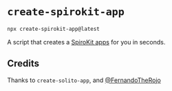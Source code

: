# `create-spirokit-app`

```sh
npx create-spirokit-app@latest
```

A script that creates a [SpiroKit apps](https://github.com/spirokit) for you in seconds.

## Credits

Thanks to `create-solito-app`, and [@FernandoTheRojo](https://twitter.com/fernandotherojo)
